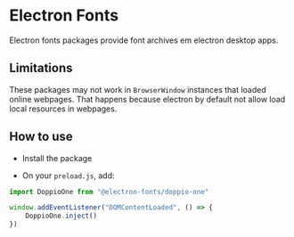 # Electron Fonts

Electron fonts packages provide font archives em electron desktop apps.

## Limitations

These packages may not work in `BrowserWindow` instances that loaded online webpages. That happens because electron by default not allow load local resources in webpages.

## How to use

* Install the package

* On your `preload.js`, add:

```ts
import DoppioOne from "@electron-fonts/doppio-one"

window.addEventListener("DOMContentLoaded", () => {
    DoppioOne.inject()
})
```